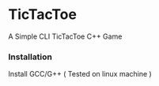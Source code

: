 # TicTacToe

A Simple CLI TicTacToe C++ Game

### Installation

Install GCC/G++ ( Tested on linux machine )